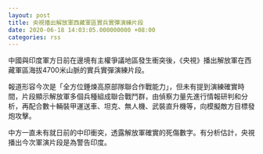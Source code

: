 ```yaml
---
layout: post
title: 央視播出解放軍西藏軍區實兵實彈演練片段
date: 2020-06-18 14:03:05.000000000 +08:00
categories: rss
---
```


中國與印度軍方日前在邊境有主權爭議地區發生衝突後，《央視》播出解放軍在西藏軍區海拔4700米山脈的實兵實彈演練片段。

報道形容今次是「全方位錘煉高原部隊聯合作戰能力」，但未有提到演練確實時間，片段顯示解放軍多個兵種組成聯合戰鬥群，由偵察力量先進行情報研判和分析，再配合數十輛裝甲運送車、坦克、無人機、武裝直升機等，向模擬敵方目標發炮攻擊。

中方一直未有就日前的中印衝突，透露解放軍確實的死傷數字。有分析估計，央視播出今次軍演片段是為警告印度。
